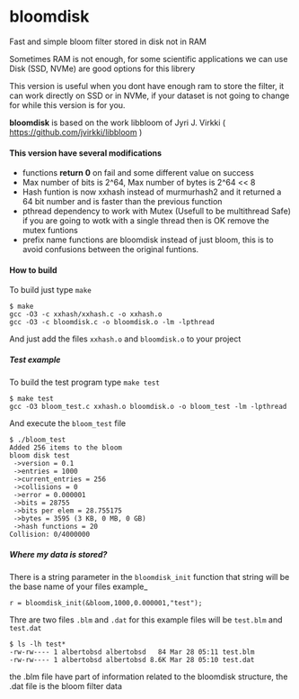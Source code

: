 # bloomdisk
Fast and simple bloom filter stored in disk not in RAM

Sometimes RAM is not enough, for some scientific applications we can use Disk (SSD, NVMe) are good options for this librery

This version is useful when you dont have enough ram to store the filter, it can work directly on SSD or in NVMe, if your dataset is not going to change for while this version is for you.

**bloomdisk** is based on the work libbloom of Jyri J. Virkki ( https://github.com/jvirkki/libbloom )

#### This version have several modifications

- functions **return 0** on fail and some different value on success
- Max number of bits is 2^64, Max number of bytes is 2^64 << 8
- Hash funtion is now xxhash instead of murmurhash2 and it returned a 64 bit number and is faster than the previous function
- pthread dependency to work with Mutex (Usefull to be multithread Safe) if you are going to wotk with a single thread then is OK remove the mutex funtions
- prefix name functions are bloomdisk instead of just bloom, this is to avoid confusions between the original funtions.

#### How to build

To build just type `make`
```
$ make
gcc -O3 -c xxhash/xxhash.c -o xxhash.o
gcc -O3 -c bloomdisk.c -o bloomdisk.o -lm -lpthread
```

And just add the files `xxhash.o` and `bloomdisk.o` to your project

##### Test example

To build the test program type `make test`
```
$ make test
gcc -O3 bloom_test.c xxhash.o bloomdisk.o -o bloom_test -lm -lpthread
```
And execute the `bloom_test` file
```
$ ./bloom_test
Added 256 items to the bloom
bloom disk test
 ->version = 0.1
 ->entries = 1000
 ->current_entries = 256
 ->collisions = 0
 ->error = 0.000001
 ->bits = 28755
 ->bits per elem = 28.755175
 ->bytes = 3595 (3 KB, 0 MB, 0 GB)
 ->hash functions = 20
Collision: 0/4000000
```

##### Where my data is stored?
There is a string parameter in the `bloomdisk_init` function that string will be the base name of your files example_

```
r = bloomdisk_init(&bloom,1000,0.000001,"test");
```
Thre are two files `.blm` and `.dat` for this example files will be `test.blm` and `test.dat`

```
$ ls -lh test*
-rw-rw---- 1 albertobsd albertobsd   84 Mar 28 05:11 test.blm
-rw-rw---- 1 albertobsd albertobsd 8.6K Mar 28 05:10 test.dat
```

the .blm file have part of  information related to the bloomdisk structure, the .dat file is the bloom filter data
